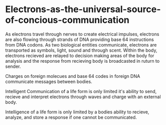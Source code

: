 # Electrons-as-the-universal-source-of-concious-communication
As electrons travel through nerves to create electrical impulses, electrons are also flowing through strands of DNA providing base 64 instructions from DNA codons. As two biological entities communicate, electrons are transported as symbols, light, sound and through scent. Within the body, electrons recieved are relayed to decision making areas of the body for analysis and the response from recieving body is broadcasted in ruturn to sender.

Charges on foreign molecues and base 64 codes in foreign DNA communicate messages between bodies. 

Intelligent Communication of a life form is only limited it's ability to send, recieve and interpret electrons through waves and charge with an external body.

Intelligence of a life form is only limited by a bodies ability to recieve, analyze, and store a response if one cannot be communicated.
